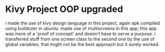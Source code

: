 # Kivy Project OOP upgraded

i made the use of kivy design language in this project, again apk compiled using buildozer in ubuntu.
made use of multiscreens in this app; this app was more of a 'proof of concept' and doesn't have to serve a purpose.
i transferred stuff from one screen class to the second one by the use of global variables;
that might not be the best approach but it surely worked.
